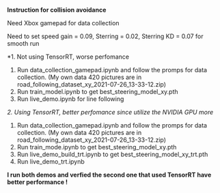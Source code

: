 **Instruction for collision avoidance**

Need Xbox gamepad for data collection

Need to set speed gain = 0.09, Sterring = 0.02, Sterring KD = 0.07 for smooth run

*1. Not using TensorRT, worse perfomance

1. Run data_collection_gamepad.ipynb and follow the promps for data collection. (My own data 420 pictures are in road_following_dataset_xy_2021-07-26_13-33-12.zip)
2. Run train_model.ipynb to get best_steering_model_xy.pth
3. Run live_demo.ipynb for line following

*2. Using TensorRT, better perfomance since utilize the NVIDIA GPU more*

1. Run data_collection_gamepad.ipynb and follow the promps for data collection. (My own data 420 pictures are in road_following_dataset_xy_2021-07-26_13-33-12.zip)
2. Run train_mode.ipynb to get best_steering_model_xy.pth
3. Run live_demo_build_trt.ipynb to get best_steering_model_xy_trt.pth
4. Run live_demo_trt.ipynb

**I run both demos and verfied the second one that used TensorRT have better performance !**
